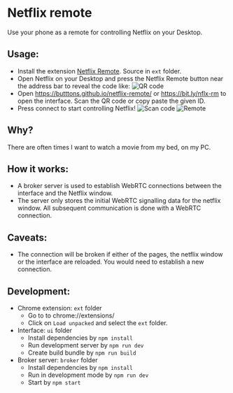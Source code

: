 # Netflix remote
Use your phone as a remote for controlling Netflix on your Desktop.

## Usage:
- Install the extension [Netflix Remote](https://chrome.google.com/webstore/detail/netflix-remote/limeoeacpekfcanimjnnbgolggamkogd/related). Source in `ext` folder.
- Open Netflix on your Desktop and press the Netflix Remote button near the address bar to reveal the code like: 
 ![QR code](https://i.imgur.com/dvlQY1H.png "QR code")
- Open https://butttons.github.io/netflix-remote/ or https://bit.ly/nflx-rm to open the interface. Scan the QR code or copy paste the given ID.
- Press connect to start controlling Netflix!
 ![Scan code](https://i.imgur.com/0tJCvkn.png "Scan code")
 ![Remote](https://i.imgur.com/L4h1h5Y.png "Remote")

## Why?
There are often times I want to watch a movie from my bed, on my PC. 

## How it works:
- A broker server is used to establish WebRTC connections between the interface and the Netflix window. 
- The server only stores the initial WebRTC signalling data for the netflix window. All subsequent communication is done with a WebRTC connection.

## Caveats:
- The connection will be broken if either of the pages, the netflix window or the interface are reloaded. You would need to establish a new connection.

## Development:
- Chrome extension: `ext` folder
    - Go to to chrome://extensions/
    - Click on `Load unpacked` and select the `ext` folder.
- Interface: `ui` folder
    - Install dependencies by `npm install`
    - Run development server by `npm run dev`
    - Create build bundle by `npm run build`
- Broker server: `broker` folder
    - Install dependencies by `npm install`
    - Run in development mode by `npm run dev`
    - Start by `npm start`